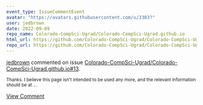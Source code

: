 ```yaml
---
event_type: IssueCommentEvent
avatar: "https://avatars.githubusercontent.com/u/3303?"
user: jedbrown
date: 2022-09-09
repo_name: Colorado-CompSci-Ugrad/Colorado-CompSci-Ugrad.github.io
html_url: https://github.com/Colorado-CompSci-Ugrad/Colorado-CompSci-Ugrad.github.io/pull/13
repo_url: https://github.com/Colorado-CompSci-Ugrad/Colorado-CompSci-Ugrad.github.io
---
```


<a href='https://github.com/jedbrown' target='_blank'>jedbrown</a> commented on issue <a href='https://github.com/Colorado-CompSci-Ugrad/Colorado-CompSci-Ugrad.github.io/pull/13' target='_blank'>Colorado-CompSci-Ugrad/Colorado-CompSci-Ugrad.github.io#13</a>.

<small>Thanks. I believe this page isn't intended to be used any more, and the relevant information should be at...</small>

<a href='https://github.com/Colorado-CompSci-Ugrad/Colorado-CompSci-Ugrad.github.io/pull/13' target='_blank'>View Comment</a>